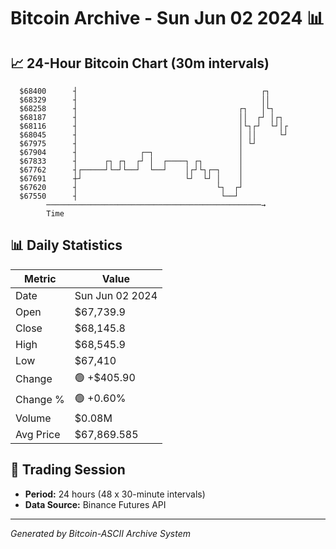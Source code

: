 # Bitcoin Archive - Sun Jun 02 2024 📊

## 📈 24-Hour Bitcoin Chart (30m intervals)

```
  $68400      ┤                                         ┌┐     
  $68329      ┤                                         ││     
  $68258      ┤                                    ┌┐   │└┐    
  $68187      ┤                                    ││  ┌┘ │┌┐  
  $68116      ┤                                    │└┐┌┘  └┘│┌ 
  $68045      ┤                                    │ ││     └┘ 
  $67975      ┤                                    │ └┘        
  $67904      ┤              ┌─┐                   │           
  $67833      ┤      ┌┐ ┌┐  ┌┘ │  ┌────┐ ┌┐        │           
  $67762      ┤┌─────┘└─┘└──┘  └──┘    │┌┘└┐┌─┐    │           
  $67691      ┼┘                       └┘  └┘ │    │           
  $67620      ┤                               └┐  ┌┘           
  $67550      ┤                                └──┘            
        ────────────────────────────────────────────────→
        Time
```

## 📊 Daily Statistics

| Metric | Value |
|--------|-------|
| Date | Sun Jun 02 2024 |
| Open | $67,739.9 |
| Close | $68,145.8 |
| High | $68,545.9 |
| Low | $67,410 |
| Change | 🟢 +$405.90 |
| Change % | 🟢 +0.60% |
| Volume | $0.08M |
| Avg Price | $67,869.585 |

## 📅 Trading Session

- **Period:** 24 hours (48 x 30-minute intervals)
- **Data Source:** Binance Futures API

---
*Generated by Bitcoin-ASCII Archive System*
